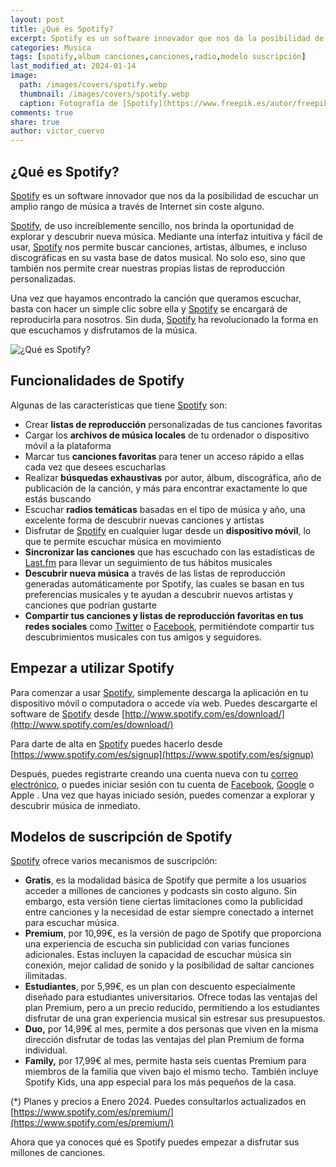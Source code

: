 ```yaml
---
layout: post
title: ¿Qué es Spotify?
excerpt: Spotify es un software innovador que nos da la posibilidad de escuchar un amplio rango de música.
categories: Musica
tags: [spotify,album canciones,canciones,radio,modelo suscripción]
last_modified_at: 2024-01-14
image:
  path: /images/covers/spotify.webp
  thumbnail: /images/covers/spotify.webp
  caption: Fotografía de [Spotify](https://www.freepik.es/autor/freepik)
comments: true
share: true
author: victor_cuervo
---
```


## ¿Qué es Spotify?


[Spotify](https://open.spotify.com/) es un software innovador que nos da la posibilidad de escuchar un amplio rango de música a través de Internet sin coste alguno.


[Spotify](https://open.spotify.com/), de uso increíblemente sencillo, nos brinda la oportunidad de explorar y descubrir nueva música. Mediante una interfaz intuitiva y fácil de usar, [Spotify](https://open.spotify.com/) nos permite buscar canciones, artistas, álbumes, e incluso discográficas en su vasta base de datos musical. No solo eso, sino que también nos permite crear nuestras propias listas de reproducción personalizadas.


Una vez que hayamos encontrado la canción que queramos escuchar, basta con hacer un simple clic sobre ella y [Spotify](https://open.spotify.com/) se encargará de reproducirla para nosotros. Sin duda, [Spotify](https://open.spotify.com/) ha revolucionado la forma en que escuchamos y disfrutamos de la música.


![¿Qué es Spotify?](https://www.ayudaenlaweb.com/images/articulos/spotify/spotify-home.webp)


## Funcionalidades de Spotify


Algunas de las características que tiene [Spotify](https://open.spotify.com/) son:

- Crear **listas de reproducción** personalizadas de tus canciones favoritas
- Cargar los **archivos de música locales** de tu ordenador o dispositivo móvil a la plataforma
- Marcar tus **canciones favoritas** para tener un acceso rápido a ellas cada vez que desees escucharlas
- Realizar **búsquedas exhaustivas** por autor, álbum, discográfica, año de publicación de la canción, y más para encontrar exactamente lo que estás buscando
- Escuchar **radios temáticas** basadas en el tipo de música y año, una excelente forma de descubrir nuevas canciones y artistas
- Disfrutar de [Spotify](https://open.spotify.com/) en cualquier lugar desde un **dispositivo móvil**, lo que te permite escuchar música en movimiento
- **Sincronizar las canciones** que has escuchado con las estadísticas de [Last.fm](https://www.ayudaenlaweb.com/musica/que-es-last-fm/) para llevar un seguimiento de tus hábitos musicales
- **Descubrir nueva música** a través de las listas de reproducción generadas automáticamente por Spotify, las cuales se basan en tus preferencias musicales y te ayudan a descubrir nuevos artistas y canciones que podrían gustarte
- **Compartir tus canciones y listas de reproducción favoritas en tus redes sociales** como [Twitter](https://www.ayudaenlaweb.com/redes-sociales/que-es-twitter/) o [Facebook](https://www.ayudaenlaweb.com/redes-sociales/que-es-facebook/), permitiéndote compartir tus descubrimientos musicales con tus amigos y seguidores.

## Empezar a utilizar Spotify


Para comenzar a usar [Spotify](https://open.spotify.com/), simplemente descarga la aplicación en tu dispositivo móvil o computadora o accede vía web. Puedes descargarte el software de [Spotify](https://open.spotify.com/) desde [http://www.spotify.com/es/download/](http://www.spotify.com/es/download/)


Para darte de alta en [Spotify](https://open.spotify.com/) puedes hacerlo desde [https://www.spotify.com/es/signup](https://www.spotify.com/es/signup)


Después, puedes registrarte creando una cuenta nueva con tu [correo electrónico](https://www.ayudaenlaweb.com/correo-electronico/que-es-un-email/), o puedes iniciar sesión con tu cuenta de [Facebook](https://www.ayudaenlaweb.com/redes-sociales/que-es-facebook/), [Google](https://www.ayudaenlaweb.com/correo-electronico/que-es-gmail/) o Apple . Una vez que hayas iniciado sesión, puedes comenzar a explorar y descubrir música de inmediato.


## Modelos de suscripción de Spotify


[Spotify](https://open.spotify.com/) ofrece varios mecanismos de suscripción:

- **Gratis**, es la modalidad básica de Spotify que permite a los usuarios acceder a millones de canciones y podcasts sin costo alguno. Sin embargo, esta versión tiene ciertas limitaciones como la publicidad entre canciones y la necesidad de estar siempre conectado a internet para escuchar música.
- **Premium**, por 10,99€, es la versión de pago de Spotify que proporciona una experiencia de escucha sin publicidad con varias funciones adicionales. Estas incluyen la capacidad de escuchar música sin conexión, mejor calidad de sonido y la posibilidad de saltar canciones ilimitadas.
- **Estudiantes**, por 5,99€, es un plan con descuento especialmente diseñado para estudiantes universitarios. Ofrece todas las ventajas del plan Premium, pero a un precio reducido, permitiendo a los estudiantes disfrutar de una gran experiencia musical sin estresar sus presupuestos.
- **Duo,** por 14,99€ al mes, permite a dos personas que viven en la misma dirección disfrutar de todas las ventajas del plan Premium de forma individual.
- **Family,** por 17,99€ al mes, permite hasta seis cuentas Premium para miembros de la familia que viven bajo el mismo techo. También incluye Spotify Kids, una app especial para los más pequeños de la casa.

(*) Planes y precios a Enero 2024. Puedes consultarlos actualizados en [https://www.spotify.com/es/premium/](https://www.spotify.com/es/premium/)


Ahora que ya conoces qué es Spotify puedes empezar a disfrutar sus millones de canciones.

